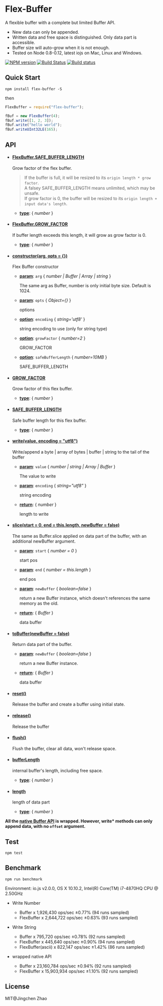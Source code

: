 Flex-Buffer
===================
A flexible buffer with a complete but limited Buffer API.
- New data can only be appended.
- Written data and free space is distinguished. Only data part is accessible.
- Buffer size will auto-grow when it is not enough.
- Tested on Node 0.8-0.12, latest iojs on Mac, Linux and Windows.

[![NPM version](https://badge.fury.io/js/flex-buffer.svg)](https://www.npmjs.com/package/flex-buffer)
[![Build Status](https://travis-ci.org/dracupid/flex-buffer.svg)](https://travis-ci.org/dracupid/flex-buffer)
[![Build status](https://ci.appveyor.com/api/projects/status/github/dracupid/flex-buffer?svg=true)](https://ci.appveyor.com/project/dracupid/flex-buffer)


## Quick Start
```
npm install flex-buffer -S
```
then
```javascript
FlexBuffer = require("flex-buffer");

fBuf = new FlexBuffer(4);
fBuf.write([1, 2, 3]);
fBuf.write("hello world");
fBuf.writeUInt32LE(165);
```

## API


- #### <a href="./src/index.coffee?source#L12" target="_blank"><b>FlexBuffer.SAFE\_BUFFER_LENGTH</b></a>
  Grow factor of the flex buffer. </br>
  > If the buffer is full, it will be resized to its `origin length * grow factor`. <br/>
  > A falsey SAFE_BUFFER_LENGTH means unlimited, which may be unsafe. <br/>
  > If grow factor is 0, the buffer will be resized to its `origin length + input data's length`.

  - **<u>type</u>**: { _number_ }

- #### <a href="./src/index.coffee?source#L19" target="_blank"><b>FlexBuffer.GROW\_FACTOR</b></a>
  If buffer length exceeds this length, it will grow as grow factor is 0.

  - **<u>type</u>**: { _number_ }

- #### <a href="./src/index.coffee?source#L29" target="_blank"><b>constructor(arg, opts = {})</b></a>
  Flex Buffer constructor

  - **<u>param</u>**: `arg` { _number | Buffer | Array | string_ }

    The same arg as Buffer, number is only initial byte size. Default is 1024.

  - **<u>param</u>**: `opts` { _Object={}_ }

    options

  - **<u>option</u>**: `encoding` { _string='utf8'_ }

    string encoding to use (only for string type)

  - **<u>option</u>**: `growFactor` { _number=2_ }

    GROW_FACTOR

  - **<u>option</u>**: `safeBufferLength` { _number=10MB_ }

    SAFE_BUFFER_LENGTH

- #### <a href="./src/index.coffee?source#L45" target="_blank"><b>GROW\_FACTOR</b></a>
  Grow factor of this flex buffer.

  - **<u>type</u>**: { _number_ }

- #### <a href="./src/index.coffee?source#L51" target="_blank"><b>SAFE\_BUFFER_LENGTH</b></a>
  Safe buffer length for this flex buffer.

  - **<u>type</u>**: { _number_ }

- #### <a href="./src/index.coffee?source#L130" target="_blank"><b>write(value, encoding = "utf8")</b></a>
  Write/append a byte | array of bytes | buffer | string to the tail of the buffer

  - **<u>param</u>**: `value` { _number | string | Array | Buffer_ }

    The value to write

  - **<u>param</u>**: `encoding` { _string="utf8"_ }

    string encoding

  - **<u>return</u>**: { _number_ }

    length to write

- #### <a href="./src/index.coffee?source#L149" target="_blank"><b>slice(start =  0, end =  this.length, newBuffer = false)</b></a>
  The same as Buffer.slice applied on data part of the buffer, with an additional newBuffer argument.

  - **<u>param</u>**: `start` { _number = 0_ }

    start pos

  - **<u>param</u>**: `end` { _number = this.length_ }

    end pos

  - **<u>param</u>**: `newBuffer` { _boolean=false_ }

    return a new Buffer instance, which doesn't references the same memory as the old.

  - **<u>return</u>**: { _Buffer_ }

    data buffer

- #### <a href="./src/index.coffee?source#L158" target="_blank"><b>toBuffer(newBuffer = false)</b></a>
  Return data part of the buffer.

  - **<u>param</u>**: `newBuffer` { _boolean=false_ }

    return a new Buffer instance.

  - **<u>return</u>**: { _Buffer_ }

    data buffer

- #### <a href="./src/index.coffee?source#L177" target="_blank"><b>reset()</b></a>
  Release the buffer and create a buffer using initial state.

- #### <a href="./src/index.coffee?source#L186" target="_blank"><b>release()</b></a>
  Release the buffer

- #### <a href="./src/index.coffee?source#L194" target="_blank"><b>flush()</b></a>
  Flush the buffer, clear all data, won't release space.

- #### <a href="./src/index.coffee?source#L202" target="_blank"><b>bufferLength</b></a>
  internal buffer's length, including free space.

  - **<u>type</u>**: { _number_ }

- #### <a href="./src/index.coffee?source#L208" target="_blank"><b>length</b></a>
  length of data part

  - **<u>type</u>**: { _number_ }



__All the [native Buffer API](https://iojs.org/api/buffer.html) is wrapped. However, write* methods can only append data, with no `offset` argument.__

## Test
```
npm test
```

## Benchmark
```
npm run benchmark
```

Environment: io.js v2.0.0, OS X 10.10.2, Intel(R) Core(TM) i7-4870HQ CPU @ 2.50GHz

- Write Number
    - Buffer x 1,926,430 ops/sec ±0.77% (94 runs sampled)
    - FlexBuffer x 2,644,722 ops/sec ±0.63% (93 runs sampled)

- Write String
    - Buffer x 795,720 ops/sec ±0.78% (92 runs sampled)
    - FlexBuffer x 445,640 ops/sec ±0.90% (94 runs sampled)
    - FlexBuffer(ascii) x 822,147 ops/sec ±1.42% (86 runs sampled)

- wrapped native API
    - Buffer x 23,160,784 ops/sec ±0.94% (92 runs sampled)
    - FlexBuffer x 15,903,934 ops/sec ±1.10% (92 runs sampled)

## License
MIT@Jingchen Zhao
